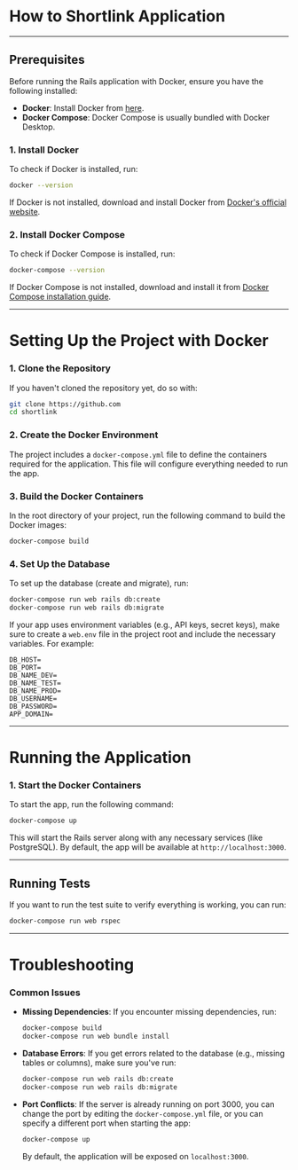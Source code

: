 # How to Shortlink Application

---
## Prerequisites
Before running the Rails application with Docker, ensure you have the following installed:

- **Docker**: Install Docker from [here](https://www.docker.com/get-started).
- **Docker Compose**: Docker Compose is usually bundled with Docker Desktop.

### 1. Install Docker
To check if Docker is installed, run:
```bash
docker --version
```
If Docker is not installed, download and install Docker from [Docker's official website](https://www.docker.com/get-started).

### 2. Install Docker Compose
To check if Docker Compose is installed, run:
```bash
docker-compose --version
```
If Docker Compose is not installed, download and install it from [Docker Compose installation guide](https://docs.docker.com/compose/install/).

---

# Setting Up the Project with Docker

### 1. Clone the Repository

If you haven't cloned the repository yet, do so with:
```bash
git clone https://github.com
cd shortlink
```

### 2. Create the Docker Environment

The project includes a `docker-compose.yml` file to define the containers required for the application. This file will configure everything needed to run the app.

### 3. Build the Docker Containers

In the root directory of your project, run the following command to build the Docker images:
```bash
docker-compose build
```

### 4. Set Up the Database
To set up the database (create and migrate), run:
```bash
docker-compose run web rails db:create
docker-compose run web rails db:migrate
```

If your app uses environment variables (e.g., API keys, secret keys), make sure to create a `web.env` file in the project root and include the necessary variables. For example:
```
DB_HOST=
DB_PORT=
DB_NAME_DEV=
DB_NAME_TEST=
DB_NAME_PROD=
DB_USERNAME=
DB_PASSWORD=
APP_DOMAIN=
```

---

# Running the Application

### 1. Start the Docker Containers

To start the app, run the following command:
```bash
docker-compose up
```
This will start the Rails server along with any necessary services (like PostgreSQL). By default, the app will be available at `http://localhost:3000`.

---

## Running Tests

If you want to run the test suite to verify everything is working, you can run:

```bash
docker-compose run web rspec
```

---

# Troubleshooting

### Common Issues

- **Missing Dependencies**: If you encounter missing dependencies, run:
  ```bash
  docker-compose build
  docker-compose run web bundle install
  ```

- **Database Errors**: If you get errors related to the database (e.g., missing tables or columns), make sure you've run:
  ```bash
  docker-compose run web rails db:create
  docker-compose run web rails db:migrate
  ```

- **Port Conflicts**: If the server is already running on port 3000, you can change the port by editing the `docker-compose.yml` file, or you can specify a different port when starting the app:
  ```bash
  docker-compose up
  ```
  By default, the application will be exposed on `localhost:3000`.
